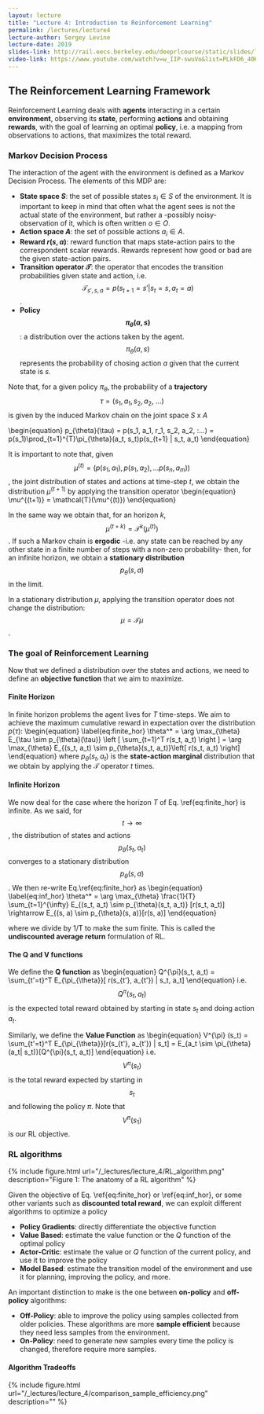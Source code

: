 ```yaml
---
layout: lecture
title: "Lecture 4: Introduction to Reinforcement Learning"
permalink: /lectures/lecture4
lecture-author: Sergey Levine
lecture-date: 2019
slides-link: http://rail.eecs.berkeley.edu/deeprlcourse/static/slides/lec-4.pdf
video-link: https://www.youtube.com/watch?v=w_IIP-swuVo&list=PLkFD6_40KJIwhWJpGazJ9VSj9CFMkb79A
---
```


## The Reinforcement Learning Framework
Reinforcement Learning deals with **agents** interacting in a certain **environment**, observing
its **state**, performing **actions** and obtaining **rewards**, with the goal of learning an
optimal **policy**, i.e. a mapping from observations to actions, that maximizes the total reward.

### Markov Decision Process
The interaction of the agent with the environment is defined as a Markov Decision Process.
The elements of this MDP are:

- **State space $S$**: the set of possible states $s_i \in S$ of the environment. It is
    important to keep in mind that often what the agent sees is not the actual state of the
    environment, but rather a -possibly noisy- observation of it, which is often written
    $o \in O$.
- **Action space $A$**: the set of possible actions $a_i \in A$.
- **Reward $r(s, a)$**: reward function that maps state-action pairs to the correspondent scalar
    rewards. Rewards represent how good or bad are the given state-action pairs.
- **Transition operator $\mathcal{T}$**: the operator that encodes the transition probabilities
    given state and action, i.e. $$\mathcal{T}_{s', s, a} = p(s_{t+1} = s' | s_t = s, a_t = a)$$.
- **Policy $$\pi_{\theta}(a, s)$$**: a distribution over the actions taken by the agent.
    $$\pi_{\theta}(a, s)$$ represents the probability of chosing action $a$ given that the
    current state is $s$.

Note that, for a given policy
$\pi_{\theta}$, the probability of a **trajectory** $$\tau = (s_1, a_1, s_2, a_2, \:...)$$
is given by the induced Markov chain on the joint space $S$ x $A$

\begin{equation}
p_{\theta}(\tau) = p(s_1, a_1, r_1, s_2, a_2, \:...) =
p(s_1)\prod_{t=1}^{T}\pi_{\theta}(a_t, s_t)p(s_{t+1} | s_t, a_t)
\end{equation}

It is important to note that, given $$\mu^{(t)} = (p(s_1 ,a_1), p(s_1, a_2),  ... p(s_n, a_m))$$,
the joint distribution of states and actions at
time-step $t$, we obtain the distribution $\mu^{(t+1)}$ by applying the transition operator
\begin{equation}
\mu^{(t+1)} = \mathcal{T}(\mu^{(t)})
\end{equation}

In the same way we obtain that, for an horizon $k$, $$\mu^{(t+k)} = \mathcal{T}^k (\mu^{(t)})$$.
If such a Markov chain is **ergodic** -i.e. any state can be reached by any other state in a finite
number of steps with a non-zero probability- then, for an infinite horizon, we obtain a **stationary
distribution** $$p_{\theta}(s, a)$$ in the limit. 

In a stationary distribution $\mu$, applying the transition operator does not change the distribution: 
$$\mu = \mathcal{T}\mu$$.

### The goal of Reinforcement Learning
Now that we defined a distribution over the states and actions, we need to define an
**objective function** that we aim to maximize.

#### Finite Horizon
In finite horizon problems the agent lives for $T$ time-steps. We aim to achieve the maximum 
cumulative reward in expectation over the distribution $p(\tau)$:
\begin{equation}
\label{eq:finite_hor}
\theta^* = \arg \max_{\theta} E_{\tau \sim p_{\theta}(\tau)}
\left [ \sum_{t=1}^T r(s_t, a_t) \right ]
= \arg \max_{\theta} E_{(s_t, a_t) \sim p_{\theta}(s_t, a_t)}\left[ r(s_t, a_t) \right]
\end{equation}
where $p_{\theta}(s_t, a_t)$ is the **state-action marginal** distribution that we obtain by applying
the $\mathcal{T}$ operator $t$ times.


#### Infinite Horizon
We now deal for the case where the horizon $T$ of Eq. \ref{eq:finite_hor} is infinite. As we said, for
$$t\rightarrow \infty$$, the distribution of states and actions $$p_{\theta}(s_t, a_t)$$ converges to
a stationary distribution $$p_{\theta}(s, a)$$. We then re-write Eq.\ref{eq:finite_hor} as
\begin{equation}
\label{eq:inf_hor}
\theta^* = \arg \max_{\theta} \frac{1}{T} \sum_{t=1}^{\infty}
E_{(s_t, a_t) \sim p_{\theta}(s_t, a_t)} [r(s_t, a_t)] \rightarrow
E_{(s, a) \sim p_{\theta}(s, a)}[r(s, a)]
\end{equation}

where we divide by 1/T to make the sum finite. This is called the **undiscounted average return** formulation of RL.


#### The Q and V functions
We define the **Q function** as
\begin{equation}
Q^{\pi}(s_t, a_t) = \sum_{t'=t}^T E_{\pi_{\theta}}[ r(s_{t'}, a_{t'}) | s_t, a_t]
\end{equation}
i.e. $$Q^{\pi}(s_t, a_t)$$ is the expected total reward obtained by starting in state $s_t$ and doing
action $a_t$.


Similarly, we define the **Value Function** as
\begin{equation}
V^{\pi} (s_t) = \sum_{t'=t}^T E_{\pi_{\theta}}[r(s_{t'}, a_{t'}) | s_t] = 
E_{a_t \sim \pi_{\theta}(a_t| s_t)}[Q^{\pi}(s_t, a_t)]
\end{equation}
i.e. $$V^{\pi}(s_t)$$ is the total reward expected by starting in $$s_t$$ and following the policy
$\pi$. Note that $$V^{\pi}(s_1)$$ is our RL objective.


### RL algorithms
{% include figure.html url="/_lectures/lecture_4/RL_algorithm.png" description="Figure 1: The anatomy of a RL algorithm" %}


Given the objective of Eq. \ref{eq:finite_hor} or \ref{eq:inf_hor}, or some other variants such as
**discounted total reward**, we can exploit different algorithms to optimize a policy
- **Policy Gradients**: directly differentiate the objective function
- **Value Based**: estimate the value function or the $Q$ function of the optimal policy
- **Actor-Critic**: estimate the value or $Q$ function of the current policy, and use it to improve
the policy
- **Model Based**: estimate the transition model of the environment and use it for planning,
improving the policy, and more.


An important distinction to make is the one between **on-policy** and **off-policy** algorithms:
- **Off-Policy**: able to improve the policy using samples collected from older policies.
    These algorithms are more **sample efficient** because they need less samples from the environment.
- **On-Policy**: need to generate new samples every time the policy is changed, therefore require more
    samples.

#### Algorithm Tradeoffs
{% include figure.html url="/_lectures/lecture_4/comparison_sample_efficiency.png" description="" %}

